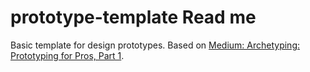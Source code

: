 # prototype-template Read me

Basic template for design prototypes. Based on [Medium: Archetyping: Prototyping for Pros, Part 1](https://blog.prototypr.io/archetyping-prototyping-for-pros-part-1-8e93b273c400#.cj2ql5pgq).
